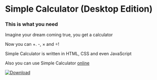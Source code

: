 # Simple Calculator (Desktop Edition)

### This is what you need

Imagine your dream coming true, you get a calculator

Now you can +. -, × and ÷!

Simple Calculator is written in HTML, CSS and even JavaScript

Also you can use Simple Calculator [online](https://github.com/Forbirdden/SimpleCalculator/tree/web)



<a href="https://github.com/Forbirdden/SimpleCalculator/releases">
  <img src="https://github.com/user-attachments/assets/901ce192-a6f7-4a5a-bde1-43c0d358e408" alt="Download">
</a>
